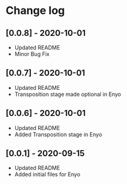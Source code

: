 # Change log

## [0.0.8] - 2020-10-01
- Updated README
- Minor Bug Fix

## [0.0.7] - 2020-10-01
- Updated README
- Transposition stage made optional in Enyo

## [0.0.6] - 2020-10-01
- Updated README
- Added Transposition stage in Enyo

## [0.0.1] - 2020-09-15
- Updated README
- Added initial files for Enyo

